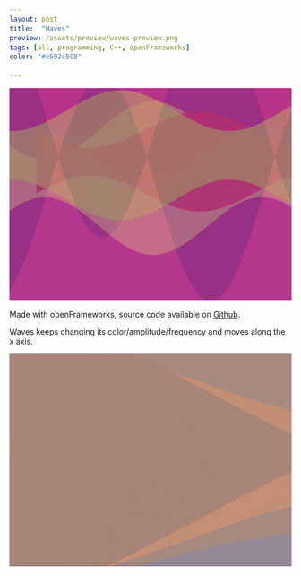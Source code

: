 ```yaml
---
layout: post
title:  "Waves"
preview: /assets/preview/waves-preview.png
tags: [all, programming, C++, openFrameworks]
color: "#e592c5C0"

---
```



<p align="center">
    <img src="/assets/pattern_2.png"/>
</p>

Made with openFrameworks, source code available on [Github](https://github.com/aklevy/pattern_2).

Waves keeps changing its color/amplitude/frequency and moves along the x axis. 

<p align="center">
  <img src="/assets/pattern_2_compressed.gif"/>
</p>
